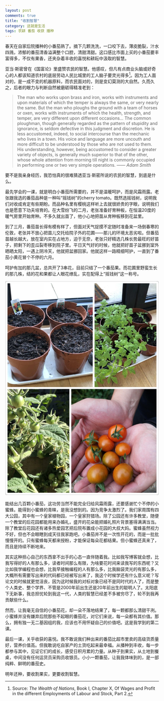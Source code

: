 ```yaml
---
layout: post
comments: true
title: "收割智慧"
category: 这就是生活  
tags: 农耕 番茄 收获 播种 
---
```


春天在自家后院播种的小番茄熟了。摘下几颗洗洗，一口咬下去，薄皮脆裂，汁水四溅，浓郁的番茄清香溢满整个口腔，清甜清甜。这口感比市面上买的小番茄要丰富得多，不仅有果香，还夹杂着丰收的喜悦和耕耘中汲取的智慧。

亚当·斯密曾在《国富论》里盛赞农民的智慧。他感叹，但凡有点商业头脑或好奇心的人都该知道农村的底层劳动人民比城里的工人脑子要灵光得多[^1]。因为工人面对的，是一成不变的机器原料，而农民面对的，则是变幻莫测的大自然。久而久之，后者的眼力与判断自然被磨砺得精准老到：

> The man who works upon brass and iron, works with instruments and upon materials of which the temper is always the same, or very nearly the same. But the man who ploughs the ground with a team of horses or oxen, works with instruments of which the health, strength, and temper, are very different upon different occasions... The common ploughman, though generally regarded as the pattern of stupidity and ignorance, is seldom defective in this judgment and discretion. He is less accustomed, indeed, to social intercourse than the mechanic who lives in a town. His voice and language are more uncouth and more difficult to be understood by those who are not used to them. His understanding, however, being accustomed to consider a greater variety of objects, is generally much superior to that of the other, whose whole attention from morning till night is commonly occupied in performing one or two very simple operations. —— *Adam Smith*

要不是我亲身经历，我恐怕真的很难猜透亚当·斯密所说的农民的智慧，到底是什么。

最先学会的一课，就是明白小番茄所需要的，并不是温暖呵护，而是风霜雨露。老张跟我选的番茄品种是一种叫“摇钱树”的cherry tomato。既然选摇钱树，说明我们对收成肯定有些期盼。而品种名里有樱桃这样听上去就很娇贵的字眼，说明我们也是愿意下功夫培育的。在大雪纷飞的二月，老张准备好育种板，在恒温20度的暖气房里开始育种。不多久就出苗了，他小心地把苗从育种板移到花盆里。

到了三月，番茄苗长得有模有样了，但面对天气捉摸不定随时准备来一场倒春寒的伦敦，老张并不放心把苗儿交托给院子外的花圃——那儿的环境太恶劣啦。但番茄苗越长越大，放在室内实在占地方，迫于无奈，老张只好精选几株长势最旺的好苗子，把剩下的歪瓜裂枣移到院子里。平日天气好的时候，他就把好苗子盆挪到室外晒晒太阳，一遇上阴冷天，他就把盆挪回家。他就这样一路精细呵护，一直到了番茄小黄花冒个不停的六月。

呵护有加的那几盆，总共开了3串花，目前只结了一个番茄果。而花圃里野蛮生长的那几株，结的花和果都让人眼花缭乱，实在配得上“摇钱树”这一称号。

![tomato](/images/tomato.jpeg)

能结出几百颗小番茄，这功劳当然不能完全归给风霜雨露，还要感谢忙个不停的小蜜蜂。能得到小蜜蜂的青睐，是我没想到的。因为竞争太激烈了。我们家周围有四大公园，其中有一个皇家植物园，一个皇家狩猎场。除了公园还有许多教堂，随便一个教堂的后花园都能用来办婚礼，盛开的花朵能把婚礼照片背景塞得满满当当。除了教堂后花园还有诸多热爱园艺把后院布置成小花园的大叔大妈。蜜蜂虽然视力不好，但也不会眼瞎到成天往我家跑吧。小番茄并不是一次性开花的，而是一批批慢慢开的。只有蜜蜂每天都来授粉，才能保证每朵花都结果。但小蜜蜂还真来了，而且是持续不断地来。

其实这种担心自己的东西拿不出手的心态一直伴随着我。比如我写博客就会想，比我写得好的人有那么多，读者时间那么有限，为啥要花时间来读我写的东西呢？又比如我学编程也会想，比我早接触编程的人有那么多，比我脑袋灵光的有那么多，大概所有需要写出来的代码都已经被写出来了，我这个时候学还有什么意义呢？写论文的时候就更觉沮丧，因为这时候我的对标对象已经不是同时代的人了，而是整个人类史、整个学界、不管是2000年前出生还是20年前出生的聪明人了。太阳底下无新事，我总担忧轮到我这一代，人类的智慧已经差不多被穷尽了，轮不到我再贡献些什么。

然而，让我毫无自信的小番茄花，却一朵不落地结果了，每一颗都那么清甜干冽。小蜜蜂并没有嫌弃后院那些不起眼的番茄花，对它们来说，每一朵都有其价值。那么，拥有独一无二基因组的我，应该也不用怀疑自己的价值吧。这是我学到的第二课。

最后一课，关乎收获的喜悦。我不敢说我们种出来的番茄比超市里卖的高级货质量好，营养价值高。但我敢说吃自家产的土货吃起来最幸福。从播种到丰收，每一步都参与其中，见证它们的成长，感受日积月累的力量。从种子到果实，从土地到餐桌，中间没有任何运货员采购员收银员。小小一颗番茄，让我我体味到的，是一部纯粹、鲜明的番茄史。

明年还种，要收割果实，更要收割智慧。

[^1]: Source: *The Wealth of Nations*, Book I, Chapter X, Of Wages and Profit in the different Employments of Labour and Stock, Part 2.

 